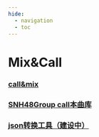 ```yaml
---
hide:
  - navigation
  - toc
---
```


# Mix&Call

### [call&mix](mix/mix.md)

### [SNH48Group call本曲库](music_lib/song_list.md)

### [json转换工具（建设中）](javascript:void(0))
